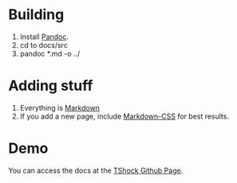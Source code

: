 # Building

1. Install [Pandoc](http://johnmacfarlane.net/pandoc).
2. cd to docs/src
3. pandoc *.md -o ../

# Adding stuff

1. Everything is [Markdown](http://daringfireball.net/projects/markdown/)
2. If you add a new page, include [Markdown-CSS](https://github.com/clownfart/Markdown-CSS) for best results.

# Demo

You can access the docs at the [TShock Github Page](http://tshock.github.com/).